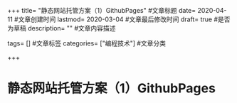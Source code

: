 +++ title= "静态网站托管方案（1）GithubPages" #文章标题 date= 2020-04-11 #文章创建时间 lastmod= 2020-03-04 #文章最后修改时间 draft= true #是否为草稿 description= "" #文章内容描述

tags= [] #文章标签 categories= ["编程技术"] #文章分类

+++

# 静态网站托管方案（1）GithubPages
